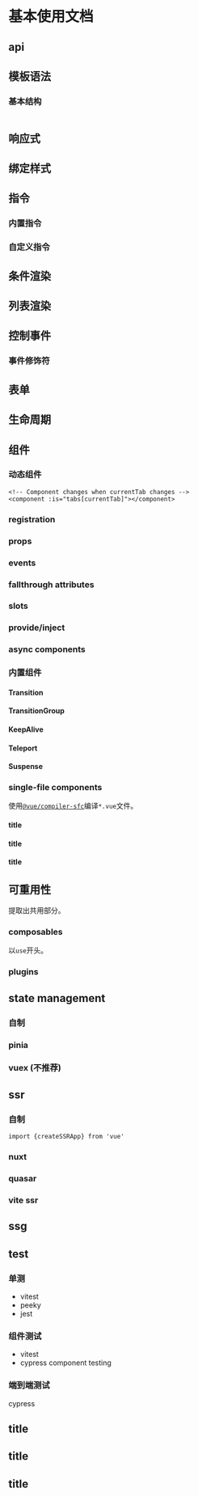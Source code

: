 # 基本使用文档

## api

## 模板语法

### 基本结构

```vue

```

## 响应式

## 绑定样式

## 指令

### 内置指令

### 自定义指令

## 条件渲染

## 列表渲染

## 控制事件

### 事件修饰符

## 表单

## 生命周期

## 组件

### 动态组件

```vue
<!-- Component changes when currentTab changes -->
<component :is="tabs[currentTab]"></component>
```

### registration

### props

### events

### fallthrough attributes

### slots

### provide/inject

### async components

### 内置组件

#### Transition

#### TransitionGroup

#### KeepAlive

#### Teleport

#### Suspense

### single-file components

使用[`@vue/compiler-sfc`]()编译`*.vue`文件。

#### title

#### title

#### title

## 可重用性

提取出共用部分。

### composables

以`use`开头。

### plugins

## state management

### 自制

### pinia

### vuex (不推荐)

## ssr

### 自制

```vue
import {createSSRApp} from 'vue'
```

### nuxt

### quasar

### vite ssr

## ssg

## test

### 单测

- vitest
- peeky
- jest

### 组件测试

- vitest
- cypress component testing

### 端到端测试

cypress

## title

## title

## title
